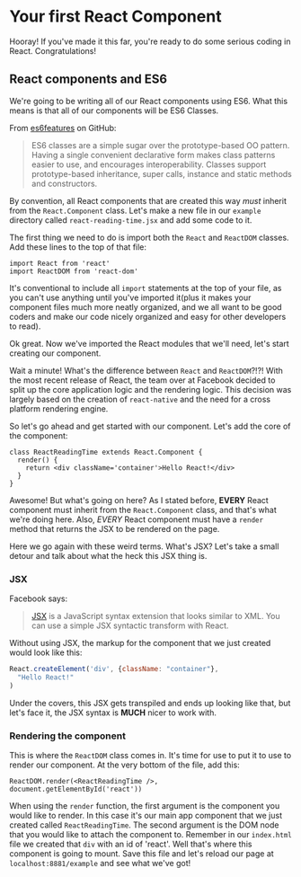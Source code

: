 # Your first React Component

Hooray! If you've made it this far, you're ready to do some serious coding
in React. Congratulations!

## React components and ES6

We're going to be writing all of our React components using ES6. What this means
is that all of our components will be ES6 Classes.

From [es6features](https://github.com/lukehoban/es6features#classes) on GitHub:

> ES6 classes are a simple sugar over the prototype-based OO pattern. Having a
> single convenient declarative form makes class patterns easier to use, and
> encourages interoperability. Classes support prototype-based inheritance,
> super calls, instance and static methods and constructors.

By convention, all React components that are created this way *must* inherit
from the `React.Component` class. Let's make a new file in our `example` directory
called `react-reading-time.jsx` and add some code to it.

The first thing we need to do is import both the `React` and `ReactDOM` classes.
Add these lines to the top of that file:
```es6
import React from 'react'
import ReactDOM from 'react-dom'
```

It's conventional to include all `import` statements at the top of your file,
as you can't use anything until you've imported it(plus it makes your component
files much more neatly organized, and we all want to be good coders and make our
code nicely organized and easy for other developers to read).

Ok great. Now we've imported the React modules that we'll need, let's start creating
our component.

Wait a minute! What's the difference between `React` and `ReactDOM`?!?! With the
most recent release of React, the team over at Facebook decided to split up the
core application logic and the rendering logic. This decision was largely based
on the creation of `react-native` and the need for a cross platform rendering
engine.

So let's go ahead and get started with our component. Let's add the core of
the component:
```es6
class ReactReadingTime extends React.Component {
  render() {
    return <div className='container'>Hello React!</div>
  }
}
```

Awesome! But what's going on here? As I stated before, **EVERY** React component
must inherit from the `React.Component` class, and that's what we're doing here.
Also, *EVERY* React component must have a `render` method that returns the
JSX to be rendered on the page.

Here we go again with these weird terms. What's JSX? Let's take a small detour
and talk about what the heck this JSX thing is.

### JSX

Facebook says:
> [JSX](https://facebook.github.io/jsx/) is a JavaScript syntax extension that
> looks similar to XML. You can use a simple JSX syntactic transform with React.

Without using JSX, the markup for the component that we just created would
look like this:
```js
React.createElement('div', {className: "container"},
  "Hello React!"
)
```

Under the covers, this JSX gets transpiled and ends up looking like that, but
let's face it, the JSX syntax is **MUCH** nicer to work with.

### Rendering the component

This is where the `ReactDOM` class comes in. It's time for use to put it to
use to render our component. At the very bottom of the file, add this:
```es6
ReactDOM.render(<ReactReadingTime />, document.getElementById('react'))
```

When using the `render` function, the first argument is the component you would
like to render. In this case it's our main app component that we just created
called `ReactReadingTime`. The second argument is the DOM node that you would
like to attach the component to. Remember in our `index.html` file we created
that `div` with an id of 'react'. Well that's where this component is going to
mount. Save this file and let's reload our page at `localhost:8881/example`
and see what we've got!
